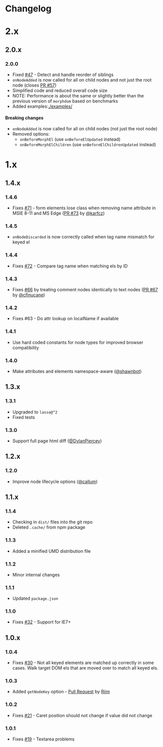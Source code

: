 Changelog
=========

# 2.x

## 2.0.x

### 2.0.0

- Fixed [#47](https://github.com/patrick-steele-idem/morphdom/issues/47) - Detect and handle reorder of siblings
- `onNodeAdded` is now called for all on child nodes and not just the root node (closes [PR #57](https://github.com/patrick-steele-idem/morphdom/pull/57))
- Simplified code and reduced overall code size
- NOTE: Performance is about the same or slightly better than the previous version of `morphdom` based on benchmarks
- Added examples:[./examples/](./examples/README.md)

#### Breaking changes

- `onNodeAdded` is now called for all on child nodes (not just the root node)
- Removed options:
    - `onBeforeMorphEl` (use `onBeforeElUpdated` instead)
    - `onBeforeMorphElChildren` (use `onBeforeElChildrenUpdated` instead)

# 1.x

## 1.4.x

### 1.4.6

- Fixes [#71](https://github.com/patrick-steele-idem/morphdom/issues/71) - form elements lose class when removing name attribute in MSIE 8-11 and MS Edge ([PR #73](https://github.com/patrick-steele-idem/morphdom/pull/73) by [@karfcz](https://github.com/karfcz))

### 1.4.5

- `onNodeDiscarded` is now correctly called when tag name mismatch for keyed el

### 1.4.4

- Fixes [#72](https://github.com/patrick-steele-idem/morphdom/issues/72) - Compare tag name when matching els by ID

### 1.4.3

- Fixes [#66](https://github.com/patrick-steele-idem/morphdom/issues/66) by treating comment nodes identically to text nodes ([PR #67](https://github.com/patrick-steele-idem/morphdom/pull/67) by [@cfinucane](https://github.com/cfinucane))

### 1.4.2

- Fixes #63 - Do attr lookup on localName if available

### 1.4.1

- Use hard coded constants for node types for improved browser compatibility

### 1.4.0

- Make attributes and elements namespace-aware ([@shawnbot](https://github.com/shawnbot))

## 1.3.x

### 1.3.1

- Upgraded to `lasso@^2`
- Fixed tests

### 1.3.0

- Support full page html diff ([@DylanPiercey](https://github.com/DylanPiercey))

## 1.2.x

### 1.2.0

- Improve node lifecycle options ([@callum](https://github.com/callum))

## 1.1.x

### 1.1.4

- Checking in `dist/` files into the git repo
- Deleted `.cache/` from npm package

### 1.1.3

- Added a minified UMD distribution file

### 1.1.2

- Minor internal changes

### 1.1.1

- Updated `package.json`

### 1.1.0

- Fixes [#32](https://github.com/patrick-steele-idem/morphdom/issues/32) - Support for IE7+

## 1.0.x

### 1.0.4

- Fixes [#30](https://github.com/patrick-steele-idem/morphdom/issues/30) - Not all keyed elements are matched up correctly in some cases. Walk target DOM els that are moved over to match all keyed els.

### 1.0.3

- Added `getNodeKey` option - [Pull Request](https://github.com/patrick-steele-idem/morphdom/pull/28) by [Riim](https://github.com/Riim)

### 1.0.2

- Fixes [#21](https://github.com/patrick-steele-idem/morphdom/issues/21) - Caret position should not change if value did not change

### 1.0.1

- Fixes [#19](https://github.com/patrick-steele-idem/morphdom/issues/19) - Textarea problems